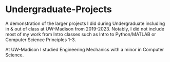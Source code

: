 # Undergraduate-Projects

A demonstration of the larger projects I did during Undergraduate including in &amp; out of class at UW-Madison from 2019-2023. Notably, I did not include most of my work from Intro classes such as Intro to Python/MATLAB or Computer Science Principles 1-3.

At UW-Madison I studied Engineering Mechanics with a minor in Computer Science.
